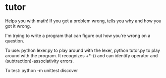 tutor
=====

Helps you with math! If you get a problem wrong, tells you why and how you got it wrong.

I'm trying to write a program that can figure out how you're wrong on a question.

To use: python lexer.py to play around with the lexer, python tutor.py to play around with the program. It recognizes +*-() and can identify operator and (subtraction)-associativity errors. 

To test: python -m unittest discover
